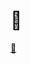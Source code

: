 # 🌄
[🌄](https://github.com/backslash-zero/processing-doodles/blob/master/terrain/ezgif-2-3b33ffbe0cba.gif?raw=true)

